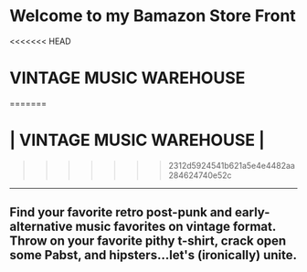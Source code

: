 # Welcome to my Bamazon Store Front

<<<<<<< HEAD
#  VINTAGE MUSIC WAREHOUSE 
=======
# | VINTAGE MUSIC WAREHOUSE |
>>>>>>> 2312d5924541b621a5e4e4482aa284624740e52c

-----------------------------------------------------------------------------------------------------------------------------------------
Find your favorite retro post-punk and early-alternative music favorites on vintage format.  Throw on your favorite pithy t-shirt, crack open some Pabst, and hipsters...let's (ironically) unite. 
------------------------------------------------------------------------------------------------------------------------------------------


